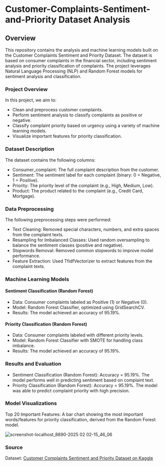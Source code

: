 # Customer-Complaints-Sentiment-and-Priority Dataset Analysis

## Overview

This repository contains the analysis and machine learning models built on the Customer Complaints Sentiment and Priority Dataset. The dataset is based on consumer complaints in the financial sector, including sentiment analysis and priority classification of complaints. The project leverages Natural Language Processing (NLP) and Random Forest models for sentiment analysis and classification.

### Project Overview

In this project, we aim to:
- Clean and preprocess customer complaints.
- Perform sentiment analysis to classify complaints as positive or negative.
- Classify complaint priority based on urgency using a variety of machine learning models.
- Visualize important features for priority classification.

### Dataset Description

The dataset contains the following columns:

- Consumer_complaint: The full complaint description from the customer.
- Sentiment: The sentiment label for each complaint (binary: 0 = Negative, 1 = Positive).
- Priority: The priority level of the complaint (e.g., High, Medium, Low).
- Product: The product related to the complaint (e.g., Credit Card, Mortgage).

### Data Preprocessing

The following preprocessing steps were performed:

- Text Cleaning: Removed special characters, numbers, and extra spaces from the complaint texts.
- Resampling for Imbalanced Classes: Used random oversampling to balance the sentiment classes (positive and negative).
- Stopwords Removal: Removed common stopwords to improve model performance.
- Feature Extraction: Used TfidfVectorizer to extract features from the complaint texts.

### Machine Learning Models

#### Sentiment Classification (Random Forest)
- Data: Consumer complaints labeled as Positive (1) or Negative (0).
- Model: Random Forest Classifier, optimized using GridSearchCV.
- Results: The model achieved an accuracy of 95.19%.

#### Priority Classification (Random Forest)
- Data: Consumer complaints labeled with different priority levels.
- Model: Random Forest Classifier with SMOTE for handling class imbalance.
- Results: The model achieved an accuracy of 95.19%.

### Results and Evaluation

- Sentiment Classification (Random Forest): Accuracy = 95.19%. The model performs well in predicting sentiment based on complaint text.
- Priority Classification (Random Forest): Accuracy = 95.19%. The model was able to predict complaint priority with high precision.

### Model Visualizations

Top 20 Important Features: A bar chart showing the most important words/features for priority classification, derived from the Random Forest model.

![screenshot-localhost_8890-2025 02 02-15_46_06](https://github.com/user-attachments/assets/63bc2c9d-a27a-4740-93df-746e6225bbc9)

### Source

Dataset: [Customer Complaints Sentiment and Priority Dataset on Kaggle](https://www.kaggle.com/datasets/xjoury/customer-complaints-sentiment-and-priority-dataset)
